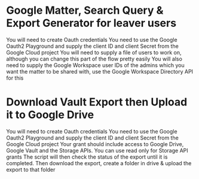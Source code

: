 #  Google Matter, Search Query & Export Generator for leaver users
You will need to create Oauth credentials
You need to use the Google Oauth2 Playground and supply the client ID and client Secret from the Google Cloud project 
You will need to supply a file of users to work on, although you can change this part of the flow pretty easily
You will also need to supply the Google Workspace user IDs of the admins which you want the matter to be shared with, use the Google Workspace Directory API for this
#  Download Vault Export then Upload it to Google Drive
You will need to create Oauth credentials
You need to use the Google Oauth2 Playground and supply the client ID and client Secret from the Google Cloud project
Your grant should include access to Google Drive, Google Vault and the Storage APIs. You can use read only for Storage API grants 
The script will then check the status of the export until it is completed.
Then download the export, create a folder in drive & upload the export to that folder